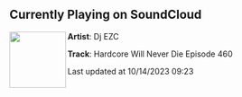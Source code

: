 ## Currently Playing on SoundCloud

[<img align="left" width="100" src="https://i1.sndcdn.com/artworks-cYLS3EwSC5VjsKsp-999ejQ-t500x500.jpg">](https://soundcloud.com/djezc/hardcore-will-never-die-episode-460)

**Artist**: Dj EZC 

**Track**: Hardcore Will Never Die Episode 460

Last updated at 10/14/2023 09:23
